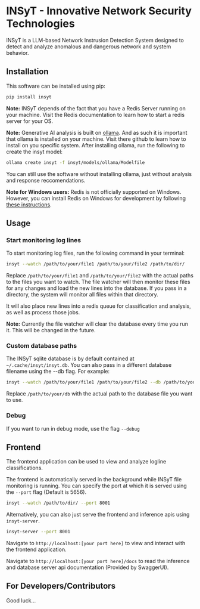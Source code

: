 # INSyT - Innovative Network Security Technologies

INSyT is a LLM-based Network Instrusion Detection System designed to detect and analyze anomalous and dangerous network and system behavior.

## Installation

This software can be installed using pip:
```bash
pip install insyt
```

**Note:** INSyT depends of the fact that you have a Redis Server running on your machine. Visit the Redis documentation to learn how to start a redis server for your OS.

**Note:** Generative AI analysis is built on [ollama](https://github.com/ollama/ollama). And as such it is important that ollama is installed on your machine. Visit there github to learn how to install on you specific system. After installing ollama, run the following to create the insyt model:
```bash
ollama create insyt -f insyt/models/ollama/Modelfile
```
You can still use the software without installing ollama, just without analysis and response reccomendations.

**Note for Windows users:** Redis is not officially supported on Windows. However, you can install Redis on Windows for development by following [these instructions](https://redis.io/docs/latest/operate/oss_and_stack/install/install-redis/install-redis-on-windows/).

## Usage

### Start monitoring log lines
To start monitoring log files, run the following command in your terminal:
```bash
insyt --watch /path/to/your/file1 /path/to/your/file2 /path/to/dir/
```
Replace `/path/to/your/file1` and `/path/to/your/file2` with the actual paths to the files you want to watch. The file watcher will then monitor these files for any changes and load the new lines into the database. If you pass in a directory, the system will monitor all files within that directory.

It will also place new lines into a redis queue for classification and analysis, as well as process those jobs.

**Note:** Currently the file watcher will clear the database every time you run it. This will be changed in the future.

### Custom database paths
The INSyT sqlite database is by default contained at `~/.cache/insyt/insyt.db`. You can also pass in a different database filename using the --db flag. For example:
```bash
insyt --watch /path/to/your/file1 /path/to/your/file2 --db /path/to/your/db
```
Replace `/path/to/your/db` with the actual path to the database file you want to use.

### Debug

If you want to run in debug mode, use the flag `--debug`

## Frontend

The frontend application can be used to view and analyze logline classifications.

The frontend is automatically served in the background while INSyT file monitoring is running. You can specify the port at which it is served using the `--port` flag (Default is 5656).
```bash
insyt --watch /path/to/dir/ --port 8001
```

Alternatively, you can also just serve the frontend and inference apis using `insyt-server`.
```bash
insyt-server --port 8001
```

Navigate to `http://localhost:[your port here]` to view and interact with the frontend application.

Navigate to `http://localhost:[your port here]/docs` to read the inference and database server api documentation (Provided by SwaggerUI).


## For Developers/Contributors

Good luck...

